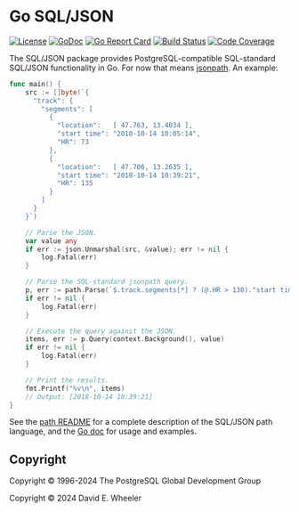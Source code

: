 Go SQL/JSON
===========

[![License](https://img.shields.io/badge/License-PostgreSQL-blue.svg)](https://opensource.org/license/postgresql "⚖️ License")
[![GoDoc](https://godoc.org/github.com/theory/sqljson?status.svg)](https://pkg.go.dev/github.com/theory/sqljson "📄 Documentation")
[![Go Report Card](https://goreportcard.com/badge/github.com/theory/sqljson)](https://goreportcard.com/report/github.com/theory/sqljson "🗃️ Report Card")
[![Build Status](https://github.com/theory/sqljson/actions/workflows/ci.yml/badge.svg)](https://github.com/theory/sqljson/actions/workflows/ci.yml "🛠️ Build Status")
[![Code Coverage](https://codecov.io/gh/theory/sqljson/graph/badge.svg?token=DIFED324ZY)](https://codecov.io/gh/theory/sqljson "📊 Code Coverage")

The SQL/JSON package provides PostgreSQL-compatible SQL-standard SQL/JSON
functionality in Go. For now that means [jsonpath](path/). An example:

``` go
func main() {
    src := []byte(`{
      "track": {
        "segments": [
          {
            "location":   [ 47.763, 13.4034 ],
            "start time": "2018-10-14 10:05:14",
            "HR": 73
          },
          {
            "location":   [ 47.706, 13.2635 ],
            "start time": "2018-10-14 10:39:21",
            "HR": 135
          }
        ]
      }
    }`)

    // Parse the JSON.
    var value any
    if err := json.Unmarshal(src, &value); err != nil {
        log.Fatal(err)
    }

    // Parse the SQL-standard jsonpath query.
    p, err := path.Parse(`$.track.segments[*] ? (@.HR > 130)."start time"`)
    if err != nil {
        log.Fatal(err)
    }

    // Execute the query against the JSON.
    items, err := p.Query(context.Background(), value)
    if err != nil {
        log.Fatal(err)
    }

    // Print the results.
    fmt.Printf("%v\n", items)
    // Output: [2018-10-14 10:39:21]
}
```

See the [path README](./path/README.md) for a complete description of the
SQL/JSON path language, and the [Go doc] for usage and examples.

[Go doc]: https://pkg.go.dev/github.com/theory/sqljson/path

## Copyright

Copyright © 1996-2024 The PostgreSQL Global Development Group

Copyright © 2024 David E. Wheeler
